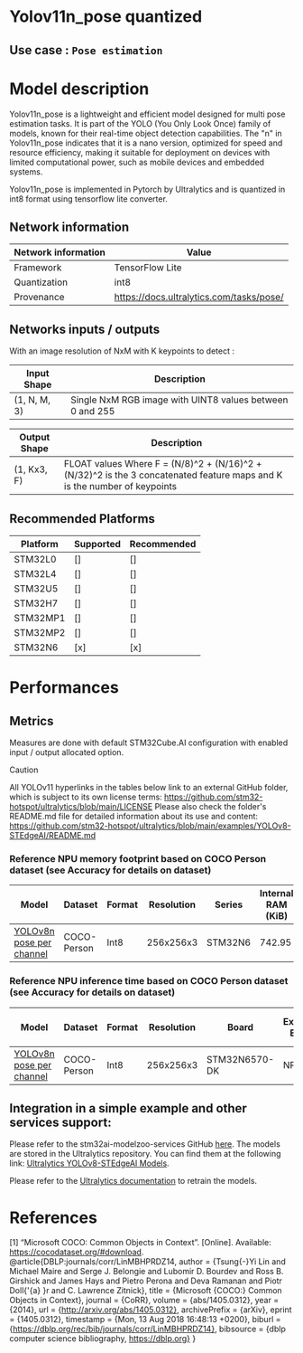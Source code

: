 # Yolov11n_pose quantized

## **Use case** : `Pose estimation`

# Model description

Yolov11n_pose is a lightweight and efficient model designed for multi pose estimation tasks. It is part of the YOLO (You Only Look Once) family of models, known for their real-time object detection capabilities. The "n" in Yolov11n_pose indicates that it is a nano version, optimized for speed and resource efficiency, making it suitable for deployment on devices with limited computational power, such as mobile devices and embedded systems.

Yolov11n_pose is implemented in Pytorch by Ultralytics and is quantized in int8 format using tensorflow lite converter.

## Network information


| Network information     |  Value          |
|-------------------------|-----------------|
|  Framework              | TensorFlow Lite |
|  Quantization           | int8            |
|  Provenance             | https://docs.ultralytics.com/tasks/pose/ |


## Networks inputs / outputs

With an image resolution of NxM with K keypoints to detect :

| Input Shape | Description |
| ----- | ----------- |
| (1, N, M, 3) | Single NxM RGB image with UINT8 values between 0 and 255 |

| Output Shape | Description |
| ----- | ----------- |
| (1, Kx3, F) | FLOAT values Where F = (N/8)^2 + (N/16)^2 + (N/32)^2 is the 3 concatenated feature maps and K is the number of keypoints|


## Recommended Platforms


| Platform | Supported | Recommended |
|----------|-----------|-------------|
| STM32L0  | []        | []          |
| STM32L4  | []        | []          |
| STM32U5  | []        | []          |
| STM32H7  | []        | []          |
| STM32MP1 | []        | []          |
| STM32MP2 | []        | []         |
| STM32N6  | [x]       | [x]         |


# Performances

## Metrics

Measures are done with default STM32Cube.AI configuration with enabled input / output allocated option.
> [!CAUTION] 
> All YOLOv11 hyperlinks in the tables below link to an external GitHub folder, which is subject to its own license terms:
https://github.com/stm32-hotspot/ultralytics/blob/main/LICENSE
Please also check the folder's README.md file for detailed information about its use and content:
https://github.com/stm32-hotspot/ultralytics/blob/main/examples/YOLOv8-STEdgeAI/README.md

### Reference **NPU** memory footprint based on COCO Person dataset (see Accuracy for details on dataset)
|Model      | Dataset       | Format   | Resolution | Series    | Internal RAM (KiB) | External RAM (KiB) | Weights Flash (KiB)| STM32Cube.AI version | STEdgeAI Core version |
|----------|------------------|--------|-------------|------------------|------------------|---------------------|-------|----------------------|-------------------------|
| [YOLOv8n pose per channel](https://github.com/stm32-hotspot/ultralytics/blob/main/examples/YOLOv8-STEdgeAI/stedgeai_models/pose_estimation/yolo11/yolo11n_256_quant_pc_uf_pose_coco-st.tflite)  | COCO-Person      | Int8     | 256x256x3  | STM32N6   |   742.95      |      0.0          |    3543.04         |       10.2.0        |     2.2.0   |


### Reference **NPU**  inference time based on COCO Person dataset (see Accuracy for details on dataset)
| Model  | Dataset          | Format | Resolution  | Board            | Execution Engine | Inference time (ms) | Inf / sec   | STM32Cube.AI version  |  STEdgeAI Core version |
|--------|------------------|--------|-------------|------------------|------------------|---------------------|-------|----------------------|-------------------------|
| [YOLOv8n pose per channel](https://github.com/stm32-hotspot/ultralytics/blob/main/examples/YOLOv8-STEdgeAI/stedgeai_models/pose_estimation/yolo11/yolo11n_256_quant_pc_uf_pose_coco-st.tflite) | COCO-Person      | Int8     | 256x256x3  | STM32N6570-DK   |   NPU/MCU      |   37.39             |     26.74        |       10.2.0        |     2.2.0   |



## Integration in a simple example and other services support:

Please refer to the stm32ai-modelzoo-services GitHub [here](https://github.com/STMicroelectronics/stm32ai-modelzoo-services).
The models are stored in the Ultralytics repository. You can find them at the following link: [Ultralytics YOLOv8-STEdgeAI Models](https://github.com/stm32-hotspot/ultralytics/blob/main/examples/YOLOv8-STEdgeAI/stedgeai_models/).

Please refer to the [Ultralytics documentation](https://docs.ultralytics.com/tasks/pose/#train) to retrain the models.


# References

<a id="1">[1]</a>
“Microsoft COCO: Common Objects in Context”. [Online]. Available: https://cocodataset.org/#download.
@article{DBLP:journals/corr/LinMBHPRDZ14,
  author    = {Tsung{-}Yi Lin and
               Michael Maire and
               Serge J. Belongie and
               Lubomir D. Bourdev and
               Ross B. Girshick and
               James Hays and
               Pietro Perona and
               Deva Ramanan and
               Piotr Doll{'{a} }r and
               C. Lawrence Zitnick},
  title     = {Microsoft {COCO:} Common Objects in Context},
  journal   = {CoRR},
  volume    = {abs/1405.0312},
  year      = {2014},
  url       = {http://arxiv.org/abs/1405.0312},
  archivePrefix = {arXiv},
  eprint    = {1405.0312},
  timestamp = {Mon, 13 Aug 2018 16:48:13 +0200},
  biburl    = {https://dblp.org/rec/bib/journals/corr/LinMBHPRDZ14},
  bibsource = {dblp computer science bibliography, https://dblp.org}
}
